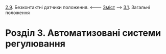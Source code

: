 [2.9](2_9.md). Безконтактні датчики положення.  <--- [Зміст](README.md) --> [3.1](3_1.md). Загальні положення

# Розділ 3. Автоматизовані системи регулювання 

